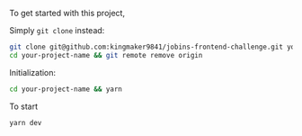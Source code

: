 To get started with this project,

Simply `git clone` instead:

```bash
git clone git@github.com:kingmaker9841/jobins-frontend-challenge.git your-project-name
cd your-project-name && git remote remove origin
```

Initialization:

```bash
cd your-project-name && yarn
```

To start

```bash
yarn dev
```
